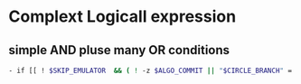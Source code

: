 # Complext Logicall expression

## simple AND pluse many OR conditions
``` sh
- if [[ ! $SKIP_EMULATOR  && ( ! -z $ALGO_COMMIT || "$CIRCLE_BRANCH" = "dev" || "$CIRCLE_BRANCH" =~ "rc-") ]]; then sh trigger_as_emulator.sh; fi
```